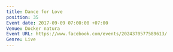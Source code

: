 ```yaml
---
title: Dance for Love
position: 35
Event date: 2017-09-09 07:00:00 +07:00
Venue: Docker natura
Event URL: https://www.facebook.com/events/2024370577589613/
Genre: Live
---
```


